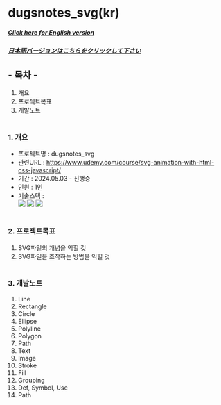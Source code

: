 # dugsnotes_svg(kr)

##### [Click here for English version](README_EN.md)

##### [日本語バージョンはこちらをクリックして下さい](README_JP.md)

## - 목차 -

1. 개요
2. 프로젝트목표
3. 개발노트
   </br>
   </br>

### 1. 개요

- 프로젝트명 : dugsnotes_svg
- 관련URL : https://www.udemy.com/course/svg-animation-with-html-css-javascript/
- 기간 : 2024.05.03 - 진행중
- 인원 : 1인
- 기술스택 : </br>
  <img src="https://img.shields.io/badge/html-E34F26?style=for-the-badge&logo=html5&logoColor=white">
  <img src="https://img.shields.io/badge/css-1572B6?style=for-the-badge&logo=css3&logoColor=white">
  <img src="https://img.shields.io/badge/javascript-F7DF1E?style=for-the-badge&logo=javascript&logoColor=white">
  </br>
  </br>

### 2. 프로젝트목표

1. SVG파일의 개념을 익힐 것
2. SVG파일을 조작하는 방법을 익힐 것
   </br>
   </br>

### 3. 개발노트

1. Line
2. Rectangle
3. Circle
4. Ellipse
5. Polyline
6. Polygon
7. Path
8. Text
9. Image
10. Stroke
11. Fill
12. Grouping
13. Def, Symbol, Use
14. Path

